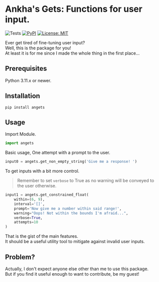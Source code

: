 # Ankha's Gets: Functions for user input.

![Tests](https://github.com/FirstlyBoldly/Angets/actions/workflows/tests.yaml/badge.svg)
[![PyPI](https://img.shields.io/pypi/pyversions/angets.svg)](https://pypi.org/project/angets/)
[![License: MIT](https://img.shields.io/badge/License-MIT-red.svg)](https://opensource.org/licenses/MIT)

Ever get tired of fine-tuning user input?
\
Well, this is the package for you!
\
At least it is for me since I made the whole thing in the first place...

## Prerequisites

Python 3.11.x or newer.

## Installation

`pip install angets`

## Usage

Import Module.

```python
import angets
```

Basic usage, One attempt with a prompt to the user.

```python
input0 = angets.get_non_empty_string('Give me a response! ')
```

To get inputs with a bit more control.
> Remember to set `verbose` to True as no warning will be conveyed to the user otherwise.

```python
input1 = angets.get_constrained_float(
    within=(6, 9),
    interval='[]',
    prompt='Now give me a number within said range!',
    warning="Oops! Not within the bounds I'm afraid...",
    verbose=True,
    attempts=10
)
```

That is the gist of the main features.
\
It should be a useful utility tool to mitigate against invalid user inputs.

## Problem?

Actually, I don't expect anyone else other than me to use this package.
\
But if you find it useful enough to want to contribute, be my guest!
